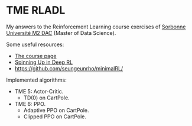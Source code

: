 # TME RLADL

My answers to the Reinforcement Learning course exercises of [Sorbonne Université M2 DAC](http://dac.lip6.fr/master/) (Master of Data Science).

Some useful resources:

- [The course page](http://dac.lip6.fr/master/rld-2020-2021/)
- [Spinning Up in Deep RL](https://spinningup.openai.com/en/latest/)
- https://github.com/seungeunrho/minimalRL/

Implemented algorithms:

- TME 5: Actor-Critic.
  - TD(0) on CartPole.
- TME 6: PPO.
  - Adaptive PPO on CartPole.
  - Clipped PPO on CartPole.
